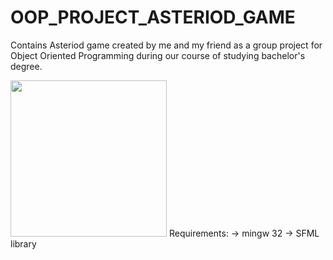 # OOP_PROJECT_ASTERIOD_GAME

Contains Asteriod game created by me and my friend as a group project for Object Oriented Programming during our course of studying bachelor's degree. 

<img src="https://github.com/sanatankafle12/OOP_PROJECT/assets/42962016/a860fe12-f65a-4b56-a8ee-28f18252ada1" width="250" height="250"/>
Requirements:
-> mingw 32
-> SFML library
